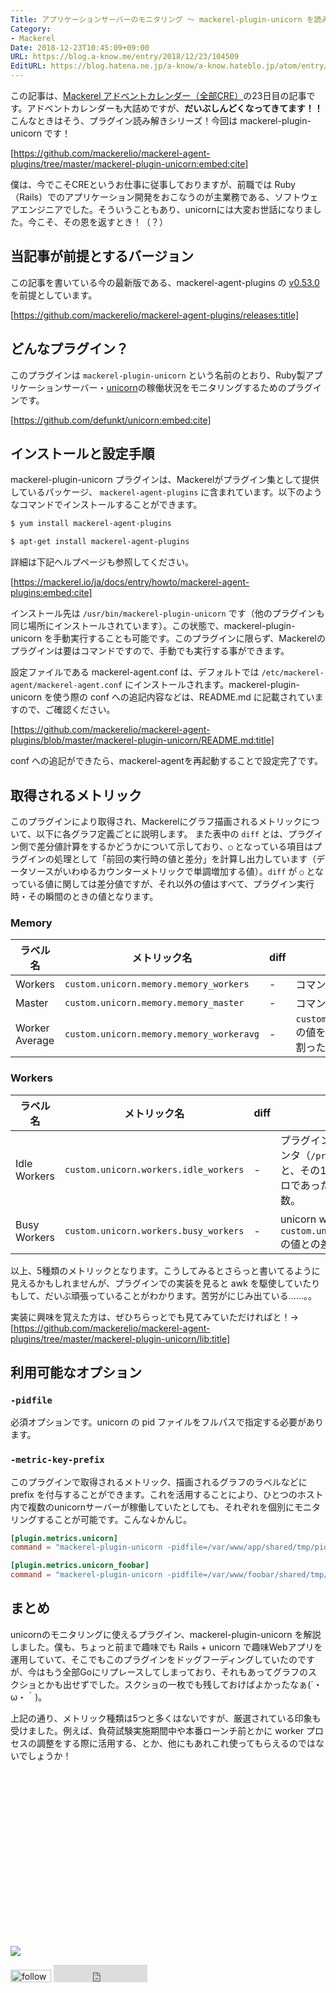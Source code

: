 ```yaml
---
Title: アプリケーションサーバーのモニタリング 〜 mackerel-plugin-unicorn を読み解く
Category:
- Mackerel
Date: 2018-12-23T10:45:09+09:00
URL: https://blog.a-know.me/entry/2018/12/23/104509
EditURL: https://blog.hatena.ne.jp/a-know/a-know.hateblo.jp/atom/entry/10257846132687211058
---
```


この記事は、[Mackerel アドベントカレンダー（全部CRE）](https://qiita.com/advent-calendar/2018/mackerel-cre)の23日目の記事です。アドベントカレンダーも大詰めですが、**だいぶしんどくなってきてます！！** こんなときはそう、プラグイン読み解きシリーズ！今回は mackerel-plugin-unicorn です！



[https://github.com/mackerelio/mackerel-agent-plugins/tree/master/mackerel-plugin-unicorn:embed:cite]




僕は、今でこそCREというお仕事に従事しておりますが、前職では Ruby（Rails）でのアプリケーション開発をおこなうのが主業務である、ソフトウェアエンジニアでした。そういうこともあり、unicornには大変お世話になりました。今こそ、その恩を返すとき！（？）



<!-- more -->



## 当記事が前提とするバージョン
この記事を書いている今の最新版である、mackerel-agent-plugins の [v0.53.0](https://github.com/mackerelio/mackerel-agent-plugins/releases/tag/v0.53.0) を前提としています。



[https://github.com/mackerelio/mackerel-agent-plugins/releases:title]



## どんなプラグイン？
このプラグインは `mackerel-plugin-unicorn` という名前のとおり、Ruby製アプリケーションサーバー・[unicorn](https://github.com/defunkt/unicorn)の稼働状況をモニタリングするためのプラグインです。




[https://github.com/defunkt/unicorn:embed:cite]




## インストールと設定手順
mackerel-plugin-unicorn プラグインは、Mackerelがプラグイン集として提供しているパッケージ、 `mackerel-agent-plugins` に含まれています。以下のようなコマンドでインストールすることができます。


```sh
$ yum install mackerel-agent-plugins
```

```sh
$ apt-get install mackerel-agent-plugins
```

詳細は下記ヘルプページも参照してください。




[https://mackerel.io/ja/docs/entry/howto/mackerel-agent-plugins:embed:cite]




インストール先は `/usr/bin/mackerel-plugin-unicorn` です（他のプラグインも同じ場所にインストールされています）。この状態で、mackerel-plugin-unicorn を手動実行することも可能です。このプラグインに限らず、Mackerelのプラグインは要はコマンドですので、手動でも実行する事ができます。



設定ファイルである mackerel-agent.conf は、デフォルトでは `/etc/mackerel-agent/mackerel-agent.conf` にインストールされます。mackerel-plugin-unicorn を使う際の conf への追記内容などは、README.md に記載されていますので、ご確認ください。



[https://github.com/mackerelio/mackerel-agent-plugins/blob/master/mackerel-plugin-unicorn/README.md:title]



conf への追記ができたら、mackerel-agentを再起動することで設定完了です。


## 取得されるメトリック
このプラグインにより取得され、Mackerelにグラフ描画されるメトリックについて、以下に各グラフ定義ごとに説明します。 また表中の `diff` とは、プラグイン側で差分値計算をするかどうかについて示しており、`◯` となっている項目はプラグインの処理として「前回の実行時の値と差分」を計算し出力しています（データソースがいわゆるカウンターメトリックで単調増加する値）。`diff` が `○` となっている値に関しては差分値ですが、それ以外の値はすべて、プラグイン実行時・その瞬間のときの値となります。


### Memory

|ラベル名|メトリック名|diff|説明|
|---|---|---|---|
|Workers|`custom.unicorn.memory.memory_workers`| - |コマンド `ps auxw | grep [u]nicorn | grep -v master | awk {m+=$6*1024} END{print m;}` を実行した結果（psコマンドで得られる、unicorn の master プロセス**以外**のプロセスの RSS 列の合計値がベース）|
|Master|`custom.unicorn.memory.memory_master`| - |コマンド `ps auxw | grep [u]nicorn | grep master | awk {m=$6*1024} END{print m;}` を実行した結果（psコマンドで得られる、unicorn の master プロセスの RSS 列の値がベース）|
|Worker Average|`custom.unicorn.memory.memory_workeravg`| - |`custom.unicorn.memory.memory_workers` の値を unicorn worker プロセスの数で割った値|


### Workers

|ラベル名|メトリック名|diff|説明|
|---|---|---|---|
|Idle Workers|`custom.unicorn.workers.idle_workers`| - |プラグイン実行タイミングのCPUカウンタ（`/proc/<pid>/stat` から取得）と、その1秒後のCPUカウンタの差がゼロであった worker unicorn プロセスの数。|
|Busy Workers|`custom.unicorn.workers.busy_workers`| - |unicorn worker プロセスの数と、`custom.unicorn.workers.idle_workers` の値との差。|


以上、5種類のメトリックとなります。こうしてみるとさらっと書いてるように見えるかもしれませんが、プラグインでの実装を見ると awk を駆使していたりもして、だいぶ頑張っていることがわかります。苦労がにじみ出ている......。。


実装に興味を覚えた方は、ぜひちらっとでも見てみていただければと！→ [https://github.com/mackerelio/mackerel-agent-plugins/tree/master/mackerel-plugin-unicorn/lib:title]





## 利用可能なオプション
### `-pidfile`
必須オプションです。unicorn の pid ファイルをフルパスで指定する必要があります。


### `-metric-key-prefix`
このプラグインで取得されるメトリック、描画されるグラフのラベルなどに prefix を付与することができます。これを活用することにより、ひとつのホスト内で複数のunicornサーバーが稼働していたとしても、それぞれを個別にモニタリングすることが可能です。こんな↓かんじ。

```toml
[plugin.metrics.unicorn]
command = "mackerel-plugin-unicorn -pidfile=/var/www/app/shared/tmp/pids/unicorn.pid"

[plugin.metrics.unicorn_foobar]
command = "mackerel-plugin-unicorn -pidfile=/var/www/foobar/shared/tmp/pids/unicorn.pid -metric-key-prefix=foobar"
```


## まとめ
unicornのモニタリングに使えるプラグイン、mackerel-plugin-unicorn を解説しました。僕も、ちょっと前まで趣味でも Rails + unicorn で趣味Webアプリを運用していて、そこでもこのプラグインをドッグフーディングしていたのですが、今はもう全部Goにリプレースしてしまっており、それもあってグラフのスクショとかも出せずでした。スクショの一枚でも残しておけばよかったなぁ(´・ω・｀)。


上記の通り、メトリック種類は5つと多くはないですが、厳選されている印象も受けました。例えば、負荷試験実施期間中や本番ローンチ前とかに worker プロセスの調整をする際に活用する、とか、他にもあれこれ使ってもらえるのではないでしょうか！



<div>
<br>
<script async src="//pagead2.googlesyndication.com/pagead/js/adsbygoogle.js"></script>
<!-- article-bottom2 -->
<ins class="adsbygoogle"
     style="display:inline-block;width:300px;height:250px"
     data-ad-client="ca-pub-3463034538369189"
     data-ad-slot="5274552934"></ins>
<script>
(adsbygoogle = window.adsbygoogle || []).push({});
</script>

<a href="https://bit.ly/pixe-la" target='blank' rel="nofollow"><img src="https://cdn-ak.f.st-hatena.com/images/fotolife/a/a-know/20181026/20181026091953.png"></a>
<br>
</div>

<div>
<a href='https://cloud.feedly.com/#subscription%2Ffeed%2Fhttp%3A%2F%2Fblog.a-know.me%2Ffeed'  target='blank'><img id='feedlyFollow' src='https://s3.feedly.com/img/follows/feedly-follow-rectangle-volume-small_2x.png' alt='follow us in feedly' width='65' height='20'></a>



<iframe src="https://blog.hatena.ne.jp/a-know/a-know.hateblo.jp/subscribe/iframe" allowtransparency="true" frameborder="0" scrolling="no" width="150" height="28"></iframe>
</div>



<script src="https://moshi-moshi.moshimo.works/moshimoshi/a_know_blog/2018-12-23-104509?title=%e3%82%a2%e3%83%97%e3%83%aa%e3%82%b1%e3%83%bc%e3%82%b7%e3%83%a7%e3%83%b3%e3%82%b5%e3%83%bc%e3%83%90%e3%83%bc%e3%81%ae%e3%83%a2%e3%83%8b%e3%82%bf%e3%83%aa%e3%83%b3%e3%82%b0%20%e3%80%9c%20mackerel%2dplugin%2dunicorn%20%e3%82%92%e8%aa%ad%e3%81%bf%e8%a7%a3%e3%81%8f"></script>
